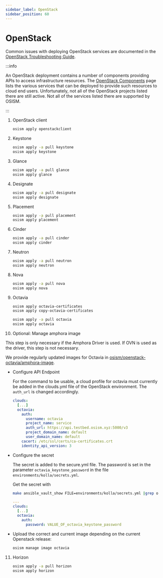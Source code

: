 ```yaml
---
sidebar_label: OpenStack
sidebar_position: 60
---
```


# OpenStack

Common issues with deploying OpenStack services are documented in the
[OpenStack Troubleshooting Guide](../../troubleshooting-guide/openstack.md).

:::info

An OpenStack deployment contains a number of components providing APIs to access infrastructure resources.
The [OpenStack Components](https://www.openstack.org/software/project-navigator/openstack-components#openstack-services)
page lists the various services that can be deployed to provide such resources to cloud end users.
Unfortunately, not all of the OpenStack projects listed there are still active.
Not all of the services listed there are supported by OSISM.

:::

1. OpenStack client

   ```bash
   osism apply openstackclient
   ```

2. Keystone

   ```bash
   osism apply -a pull keystone
   osism apply keystone
   ```

3. Glance

   ```bash
   osism apply -a pull glance
   osism apply glance
   ```

4. Designate

   ```bash
   osism apply -a pull designate
   osism apply designate
   ```

5. Placement

   ```bash
   osism apply -a pull placement
   osism apply placement
   ```

6. Cinder

   ```bash
   osism apply -a pull cinder
   osism apply cinder
   ```

7. Neutron

   ```bash
   osism apply -a pull neutron
   osism apply neutron
   ```

8. Nova

   ```bash
   osism apply -a pull nova
   osism apply nova
   ```

9. Octavia

   ```bash
   osism apply octavia-certificates
   osism apply copy-octavia-certificates
   ```

   ```bash
   osism apply -a pull octavia
   osism apply octavia
   ```

10. Optional: Manage amphora image

   This step is only necessary if the Amphora Driver is used. If OVN is used as the driver,
   this step is not necessary.

   We provide regularly updated images for Octavia in
   [osism/openstack-octavia/amphora-image](https://github.com/osism/openstack-octavia-amphora-image).

   * Configure API Endpoint

     For the command to be usable, a cloud profile for octavia must currently be added in the
     clouds.yml file of the OpenStack environment. The `auth_url` is changed accordingly.

     ```yaml title="environments/openstack/clouds.yml"
     clouds:
       [...]
       octavia:
         auth:
           username: octavia
           project_name: service
           auth_url: https://api.testbed.osism.xyz:5000/v3
           project_domain_name: default
           user_domain_name: default
         cacert: /etc/ssl/certs/ca-certificates.crt
         identity_api_version: 3
     ```

  * Configure the secret

    The secret is added to the secure.yml file. The password is set in the parameter
    `octavia_keystone_password` in the file `environments/kolla/secrets.yml`.

    Get the secret with
    ```bash
    make ansible_vault_show FILE=environments/kolla/secrets.yml |grep octavia_keystone_password
    ```

    ```yaml title="environments/openstack/secure.yml"
    ---
    clouds:
      [...]
      octavia:
        auth:
          password: VALUE_OF_octavia_keystone_password
    ```

  * Upload the correct and current image depending on the current Openstack release:

    ```bash
    osism manage image octavia
    ```

11. Horizon

    ```bash
    osism apply -a pull horizon
    osism apply horizon
    ```
